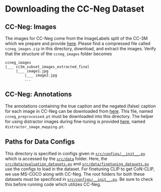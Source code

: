 # Downloading the CC-Neg Dataset

## CC-Neg: Images

The images for CC-Neg come from the ImageLabels split of the CC-3M which we prepare and provide <a href="https://drive.google.com/file/d/1s3YQ_fkZqxp-sIW197SHqrgic9O0zQWR/view">here</a>. Please find a compressed file called `ccneg_images.zip` in this directory, download, and extract the images. Verify that the structure of the `ccneg_images` folder becomes

```plaintext
ccneg_images
|___ cc3m_subset_images_extracted_final
	 |___ image1.jpg
         |___ image2.jpg
         ...

```

## CC-Neg: Annotations

The annotations containing the true caption and the negated (false) caption for each image in CC-Neg can be downloaded from <a href="https://drive.google.com/file/d/1q5LThkN-7w2MduWU-tdK7On_sC9Mnu5Q/view?usp=drive_link">here</a>. This file, named `ccneg_preprocessed.pt` must be downloaded into this directory. The helper for using distractor images during fine-tuning is provided <a href="https://drive.google.com/file/d/1qNYKPclWkYjlL5IxjC6rKRgW_8QGs0BZ/view">here</a>, named `distractor_image_mapping.pt`.

## Paths for Data Configs

This directory is specified in configs given in <a href="../src/configs/__init__.py">`src/configs/__init__.py`</a> which is accessed by the <a href="../src/data">`src/data`</a> folder. Here, the <a href="../src/data/evaluation_datasets.py">`src/data/evaluation_datasets.py`</a> and <a href="../src/data/finetuning_datasets.py">`src/data/finetuning_datasets.py`</a> use the configs to load in the dataset. For finetuning CLIP to get CoN-CLIP, we use MS-COCO along with CC-Neg. The root folders for both these datasets must be specificed in <a href="../src/configs/__init__.py">`src/configs/__init__.py`</a>. Be sure to check this before running code which utilizes CC-Neg.
